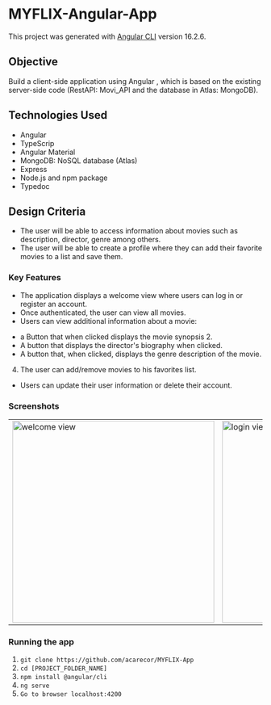 # MYFLIX-Angular-App
This project was generated with [Angular CLI](https://github.com/angular/angular-cli) version 16.2.6.

## Objective
Build a client-side application using Angular , which is based on the existing server-side code (RestAPI: Movi_API and the database in Atlas: MongoDB).

## Technologies Used 

* Angular
* TypeScrip
* Angular Material
* MongoDB: NoSQL database (Atlas)
* Express
* Node.js and npm package
* Typedoc

## Design Criteria
* The user will be able to access information about movies such as description, director, genre among others.
* The user will be able to create a profile where they can add their favorite movies to a list and save them.

### Key Features

* The application displays a welcome view where users can log in or register an account.
* Once authenticated, the user can view all movies.
* Users can view additional information about a movie:
- a Button that when clicked displays the movie synopsis 2.
- A button that displays the director's biography when clicked.
-  A button that, when clicked, displays the genre description of the movie.
4. The user can add/remove movies to his favorites list. 
* Users can update their user information or delete their account.

### Screenshots 
<table>
    <tr>
     <td>
        <img src="https://drive.google.com/file/d/1IKPNyTXaYo9CQlPr5bipTNjKoVBmXqI1/view?usp=drive_link" alt="welcome view" width="400px">
    </td>
    <td>
        <img src="https://drive.google.com/file/d/10Cgb5_181YWmfDIV67b0rc6DgDLGkJ7g/view?usp=drive_link" alt="login view" width="400px" >
    </td>
</tr>
</table>



### Running the app

1. `git clone https://github.com/acarecor/MYFLIX-App ` 
2. `cd [PROJECT_FOLDER_NAME]`
3. `npm install @angular/cli`
4. `ng serve`
5. `Go to browser localhost:4200 `
